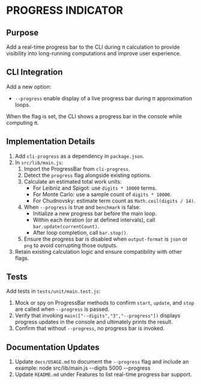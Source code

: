 # PROGRESS INDICATOR

## Purpose
Add a real-time progress bar to the CLI during π calculation to provide visibility into long-running computations and improve user experience.

## CLI Integration
Add a new option:

- `--progress`  enable display of a live progress bar during π approximation loops.

When the flag is set, the CLI shows a progress bar in the console while computing π.

## Implementation Details
1. Add `cli-progress` as a dependency in `package.json`.
2. In `src/lib/main.js`:
   1. Import the ProgressBar from `cli-progress`.
   2. Detect the `progress` flag alongside existing options.
   3. Calculate an estimated total work units:
      - For Leibniz and Spigot: use `digits * 10000` terms.
      - For Monte Carlo: use a sample count of `digits * 10000`.
      - For Chudnovsky: estimate term count as `Math.ceil(digits / 14)`.
   4. When `--progress` is true and `benchmark` is false:
      - Initialize a new progress bar before the main loop.
      - Within each iteration (or at defined intervals), call `bar.update(currentCount)`.
      - After loop completion, call `bar.stop()`.
   5. Ensure the progress bar is disabled when `output-format` is `json` or `png` to avoid corrupting those outputs.
3. Retain existing calculation logic and ensure compatibility with other flags.

## Tests
Add tests in `tests/unit/main.test.js`:
1. Mock or spy on ProgressBar methods to confirm `start`, `update`, and `stop` are called when `--progress` is passed.
2. Verify that invoking `main(["--digits","3","--progress"])` displays progress updates in the console and ultimately prints the result.
3. Confirm that without `--progress`, no progress bar is invoked.

## Documentation Updates
1. Update `docs/USAGE.md` to document the `--progress` flag and include an example:
   node src/lib/main.js --digits 5000 --progress
2. Update `README.md` under Features to list real-time progress bar support.
